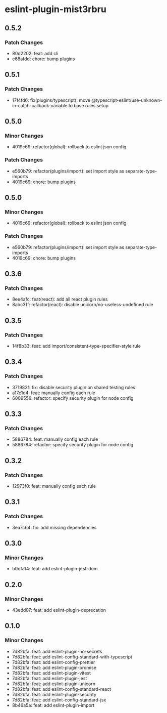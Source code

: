 # eslint-plugin-mist3rbru

## 0.5.2

### Patch Changes

- 80d2202: feat: add cli
- c68afdd: chore: bump plugins

## 0.5.1

### Patch Changes

- 17f4fd6: fix(plugins/typescript): move @typescript-eslint/use-unknown-in-catch-callback-variable to base rules setup

## 0.5.0

### Minor Changes

- 4019c69: refactor(global): rollback to eslint json config

### Patch Changes

- e560b79: refactor(plugins/import): set import style as separate-type-imports
- 4019c69: chore: bump plugins

## 0.5.0

### Minor Changes

- 4019c69: refactor(global): rollback to eslint json config

### Patch Changes

- e560b79: refactor(plugins/import): set import style as separate-type-imports
- 4019c69: chore: bump plugins

## 0.3.6

### Patch Changes

- 8ee4afc: feat(react): add all react plugin rules
- 8abc31f: refactor(react): disable unicorn/no-useless-undefined rule

## 0.3.5

### Patch Changes

- 14f8b33: feat: add import/consistent-type-specifier-style rule

## 0.3.4

### Patch Changes

- 371983f: fix: disable security plugin on shared testing rules
- a17c1d4: feat: manually config each rule
- 6009556: refactor: specify security plugin for node config

## 0.3.3

### Patch Changes

- 5886784: feat: manually config each rule
- 5886784: refactor: specify security plugin for node config

## 0.3.2

### Patch Changes

- 12973f0: feat: manually config each rule

## 0.3.1

### Patch Changes

- 3ea7c64: fix: add missing dependencies

## 0.3.0

### Minor Changes

- b0dfa14: feat: add eslint-plugin-jest-dom

## 0.2.0

### Minor Changes

- 43edd07: feat: add eslint-plugin-deprecation

## 0.1.0

### Minor Changes

- 7d82bfa: feat: add eslint-plugin-no-secrets
- 7d82bfa: feat: add eslint-config-standard-with-typescript
- 7d82bfa: feat: add eslint-config-prettier
- 7d82bfa: feat: add eslint-plugin-promise
- 7d82bfa: feat: add eslint-plugin-vitest
- 7d82bfa: feat: add eslint-plugin-jest
- 7d82bfa: feat: add eslint-plugin-unicorn
- 7d82bfa: feat: add eslint-config-standard-react
- 7d82bfa: feat: add eslint-plugin-security
- 7d82bfa: feat: add eslint-config-standard-jsx
- 8b46a5a: feat: add eslint-plugin-import
